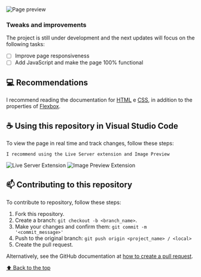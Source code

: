 

<img src="https://media.discordapp.net/attachments/1049120937053794354/1105846419375529984/Full_Page.png?width=1383&height=676" alt="Page preview">

### Tweaks and improvements

The project is still under development and the next updates will focus on the following tasks:

-   [ ] Improve page responsiveness
-   [ ] Add JavaScript and make the page 100% functional

## 💻 Recommendations

I recommend reading the documentation for [HTML](https://www.w3schools.com/html/) e [CSS](https://www.w3schools.com/css/), in addition to the properties of [Flexbox](https://css-tricks.com/snippets/css/a-guide-to-flexbox/).

## ☕ Using this repository in Visual Studio Code

To view the page in real time and track changes, follow these steps:

```
I recommend using the Live Server extension and Image Preview
```

<img src="https://media.discordapp.net/attachments/1049120937053794354/1105846418796716102/Live_Server_Extension.png?width=970&height=465" alt="Live Server Extension">
<img src="https://media.discordapp.net/attachments/1049120937053794354/1105846419111280660/Image_Preview.png?width=970&height=465" alt="Image Preview Extension">

## 📫 Contributing to this repository

To contribute to repository, follow these steps:

1. Fork this repository.
2. Create a branch: `git checkout -b <branch_name>`.
3. Make your changes and confirm them: `git commit -m '<commit_message>'`
4. Push to the original branch: `git push origin <project_name> / <local>`
5. Create the pull request.

Alternatively, see the GitHub documentation at [how to create a pull request](https://help.github.com/en/github/collaborating-with-issues-and-pull-requests/creating-a-pull-request).

[⬆ Back to the top](#landing-page)<br>
